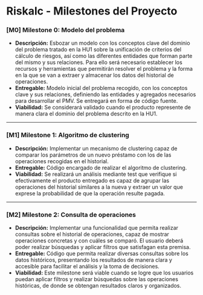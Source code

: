 # Riskalc - Milestones del Proyecto

### [M0] Milestone 0: Modelo del problema
- **Descripción:** Esbozar un modelo con los conceptos clave del dominio del problema tratado en la HU1 sobre la unificación de criterios del cálculo de riesgos, así como las diferentes entidades que forman parte del mismo y sus relaciones. Para ello será necesario establecer los recursos y herramientas que permitirán resolver el problema y la forma en la que se van a extraer y almacenar los datos del historial de operaciones.
- **Entregable:** Modelo inicial del problema recogido, con los conceptos clave y sus relaciones, definiendo las entidades y agregados necesarios para desarrollar el PMV. Se entregará en forma de código fuente.  
- **Viabilidad:** Se considerará validado cuando el producto represente de manera clara el dominio del problema descrito en la HU1.

---

### [M1] Milestone 1: Algoritmo de clustering 
- **Descripción:** Implementar un mecanismo de clustering capaz de comparar los parámetros de un nuevo préstamo con los de las operaciones recogidas en el historial.
- **Entregable:** Código encargado de realizar el algoritmo de clustering.
- **Viabilidad:** Se realizará un análisis mediante test que verifique si efectivamente el producto entregado es capaz de agrupar las operaciones del historial similares a la nueva y extraer un valor que exprese la probabilidad de que la operación resulte pagada.

---

### [M2] Milestone 2: Consulta de operaciones
- **Descripción:** Implementar una funcionalidad que permita realizar consultas sobre el historial de operaciones, capaz de mostrar operaciones concretas y con cuáles se comparó. El usuario deberá poder realizar búsquedas y aplicar filtros que satisfagan esta premisa.
- **Entregable:** Código que permita realizar diversas consultas sobre los datos históricos, presentando los resultados de manera clara y accesible para facilitar el análisis y la toma de decisiones.
- **Viabilidad:** Este milestone será viable cuando se logre que los usuarios puedan aplicar filtros y realizar búsquedas sobre las operaciones históricas, de donde se obtengan resultados claros y organizados.
